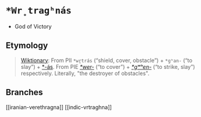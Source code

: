 # `*Wr̥tragʰnás`

- God of Victory

## Etymology
> [Wiktionary](https://en.wiktionary.org/wiki/Reconstruction:Proto-Indo-Iranian/Wr%CC%A5trag%CA%B0n%C3%A1s):
> From PII `*wr̥trás` (“shield, cover, obstacle”) + `*gʰan-` (“to slay”) + [*-ás](https://en.wiktionary.org/w/index.php?title=Reconstruction:Proto-Indo-Iranian/-%C3%A1s&action=edit&redlink=1 "Reconstruction:Proto-Indo-Iranian/-ás (page does not exist)"). 
> From PIE _[*wer-](https://en.wiktionary.org/wiki/Reconstruction:Proto-Indo-European/wer- "Reconstruction:Proto-Indo-European/wer-")_ (“to cover”) + _[*gʷʰen-](https://en.wiktionary.org/wiki/Reconstruction:Proto-Indo-European/g%CA%B7%CA%B0en- "Reconstruction:Proto-Indo-European/gʷʰen-")_ (“to strike, slay”) respectively. 
> Literally, "the destroyer of obstacles".

## Branches
[[iranian-verethragna]]
[[indic-vrtraghna]]